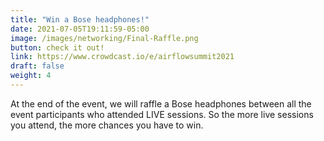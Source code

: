 ```yaml
---
title: "Win a Bose headphones!"
date: 2021-07-05T19:11:59-05:00
image: /images/networking/Final-Raffle.png
button: check it out!
link: https://www.crowdcast.io/e/airflowsummit2021
draft: false
weight: 4
---
```


At the end of the event, we will raffle a Bose headphones between all the event participants who attended LIVE sessions. So the more live sessions you attend, the more chances you have to win.


